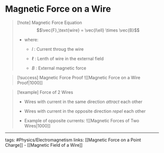 # Magnetic Force on a Wire

> [!note] Magnetic Force Equation
> $$\vec{F}_\text{wire} = \vec{I\ell} \times \vec{B}$$
> - where:
>
> 	- $I$ : Current throug the wire
>
> 	- $\ell$ : Lenth of wire in the external field
>
> 	- $B$ : External magnetic force

> [!success] Magnetic Force Proof
> ![[Magnetic Force on a Wire Proof|1000]]

> [!example] Force of 2 Wires
> - Wires with current in the same direction *attract* each other
>
> - Wires with current in the opposite direction *repel* each other
>
> - Example of opposite currents:
> ![[Magnetic Forces of Two Wires|1000]]


---
tags: #Physics/Electromagnetism 
links: [[Magnetic Force on a Point Charge]] - [[Magnetic Field of a Wire]]